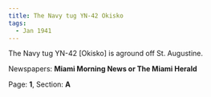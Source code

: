 ```yaml
---  
title: The Navy tug YN-42 Okisko  
tags:  
  - Jan 1941  
---  
```

  
The Navy tug YN-42 [Okisko] is aground off St. Augustine.  
  
Newspapers: **Miami Morning News or The Miami Herald**  
  
Page: **1**, Section: **A** 
